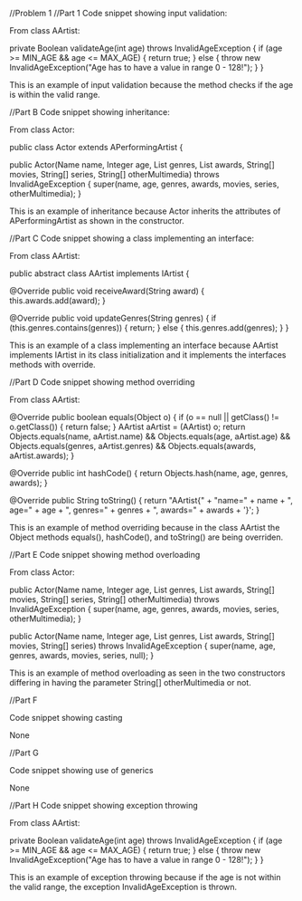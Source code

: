 //Problem 1
//Part 1
Code snippet showing input validation:

From class AArtist:

private Boolean validateAge(int age) throws InvalidAgeException {
if (age >= MIN_AGE && age <= MAX_AGE) {
return true;
} else {
throw new InvalidAgeException("Age has to have a value in range 0 - 128!");
}
}

This is an example of input validation because the method checks if the age is within the valid
range.

//Part B
Code snippet showing inheritance:

From class Actor:

public class Actor extends APerformingArtist {

public Actor(Name name, Integer age, List<String> genres, List<String> awards,
String[] movies, String[] series, String[] otherMultimedia) throws InvalidAgeException {
super(name, age, genres, awards, movies, series, otherMultimedia);
}

This is an example of inheritance because Actor inherits the attributes of APerformingArtist as
shown in the constructor.

//Part C
Code snippet showing a class implementing an interface:

From class AArtist:

public abstract class AArtist implements IArtist {

@Override
public void receiveAward(String award) {
this.awards.add(award);
}

@Override
public void updateGenres(String genres) {
if (this.genres.contains(genres)) {
return;
} else {
this.genres.add(genres);
}
}

This is an example of a class implementing an interface because AArtist implements IArtist in its
class initialization and it implements the interfaces methods with override.

//Part D
Code snippet showing method overriding

From class AArtist:

@Override
public boolean equals(Object o) {
if (o == null || getClass() != o.getClass()) {
return false;
}
AArtist aArtist = (AArtist) o;
return Objects.equals(name, aArtist.name) && Objects.equals(age, aArtist.age)
&& Objects.equals(genres, aArtist.genres) && Objects.equals(awards,
aArtist.awards);
}

@Override
public int hashCode() {
return Objects.hash(name, age, genres, awards);
}

@Override
public String toString() {
return "AArtist{" +
"name=" + name +
", age=" + age +
", genres=" + genres +
", awards=" + awards +
'}';
}

This is an example of method overriding because in the class AArtist the Object methods equals(),
hashCode(), and toString() are being overriden.

//Part E
Code snippet showing method overloading

From class Actor:

public Actor(Name name, Integer age, List<String> genres, List<String> awards,
String[] movies, String[] series, String[] otherMultimedia) throws InvalidAgeException {
super(name, age, genres, awards, movies, series, otherMultimedia);
}

public Actor(Name name, Integer age, List<String> genres, List<String> awards,
String[] movies, String[] series) throws InvalidAgeException {
super(name, age, genres, awards, movies, series, null);
}

This is an example of method overloading as seen in the two constructors differing in having the
parameter String[] otherMultimedia or not.

//Part F

Code snippet showing casting

None

//Part G

Code snippet showing use of generics

None

//Part H
Code snippet showing exception throwing

From class AArtist:

private Boolean validateAge(int age) throws InvalidAgeException {
if (age >= MIN_AGE && age <= MAX_AGE) {
return true;
} else {
throw new InvalidAgeException("Age has to have a value in range 0 - 128!");
}
}

This is an example of exception throwing because if the age is not within the valid range, the
exception InvalidAgeException is thrown.
